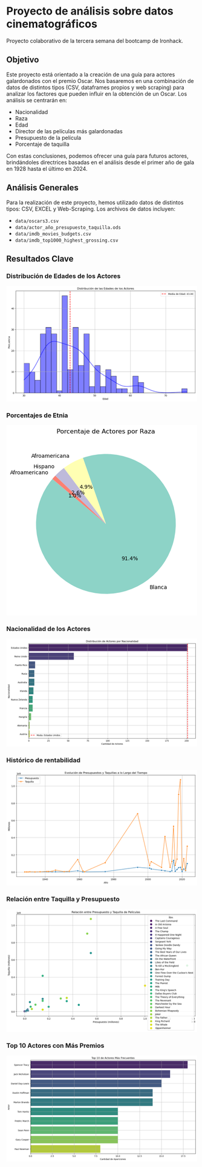 
# Proyecto de análisis sobre datos cinematográficos

Proyecto colaborativo de la tercera semana del bootcamp de Ironhack.

## Objetivo

Este proyecto está orientado a la creación de una guía para actores galardonados con el premio Oscar. Nos basaremos en una combinación de datos de distintos tipos (CSV, dataframes propios y web scraping) para analizar los factores que pueden influir en la obtención de un Oscar. Los análisis se centrarán en:

- Nacionalidad
- Raza
- Edad
- Director de las películas más galardonadas
- Presupuesto de la película
- Porcentaje de taquilla

Con estas conclusiones, podemos ofrecer una guía para futuros actores, brindándoles directrices basadas en el análisis desde el primer año de gala en 1928 hasta el último en 2024.

## Análisis Generales

Para la realización de este proyecto, hemos utilizado datos de distintos tipos: CSV, EXCEL y Web-Scraping. Los archivos de datos incluyen:

- `data/oscars3.csv`
- `data/actor_año_presupuesto_taquilla.ods`
- `data/imdb_movies_budgets.csv`
- `data/imdb_top1000_highest_grossing.csv`

## Resultados Clave

### Distribución de Edades de los Actores

![Distribución de Edades](img/distribucion_edades_actores.png)

### Porcentajes de Etnia

![Porcentajes de Etnia](img/etnia_porcentajes.png)

### Nacionalidad de los Actores

![Nacionalidad](img/nacionalidad.png)

### Histórico de rentabilidad

![Taquilla y Presupuesto](img/rentabilidad_anual.png)

### Relación entre Taquilla y Presupuesto

![Taquilla y Presupuesto](img/taquilla_presupuesto.png)

### Top 10 Actores con Más Premios

![Top 10 Actores](img/top10_actores.png)